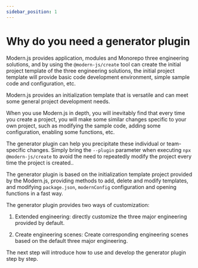 ```yaml
---
sidebar_position: 1
---
```


# Why do you need a generator plugin

Modern.js provides application, modules and Monorepo three engineering solutions, and by using the `@modern-js/create` tool can create the initial project template of the three engineering solutions, the initial project template will provide basic code development environment, simple sample code and configuration, etc.

Modern.js provides an initialization template that is versatile and can meet some general project development needs.

When you use Modern.js in depth, you will inevitably find that every time you create a project, you will make some similar changes specific to your own project, such as modifying the sample code, adding some configuration, enabling some functions, etc.

The generator plugin can help you precipitate these individual or team-specific changes. Simply bring the `--plugin` parameter when executing `npx @modern-js/create` to avoid the need to repeatedly modify the project every time the project is created..

The generator plugin is based on the initialization template project provided by the Modern.js, providing methods to add, delete and modify templates, and modifying `package.json`, `modernConfig` configuration and opening functions in a fast way.

The generator plugin provides two ways of customization:

1. Extended engineering: directly customize the three major engineering provided by default.

2. Create engineering scenes: Create corresponding engineering scenes based on the default three major engineering.

The next step will introduce how to use and develop the generator plugin step by step.
